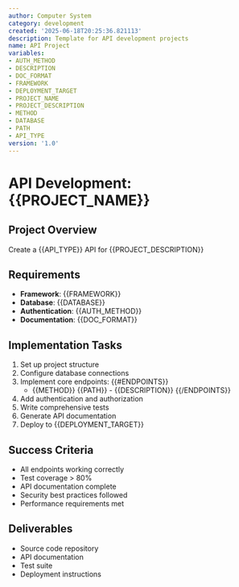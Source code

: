 ```yaml
---
author: Computer System
category: development
created: '2025-06-18T20:25:36.821113'
description: Template for API development projects
name: API Project
variables:
- AUTH_METHOD
- DESCRIPTION
- DOC_FORMAT
- FRAMEWORK
- DEPLOYMENT_TARGET
- PROJECT_NAME
- PROJECT_DESCRIPTION
- METHOD
- DATABASE
- PATH
- API_TYPE
version: '1.0'
---
```


# API Development: {{PROJECT_NAME}}

## Project Overview
Create a {{API_TYPE}} API for {{PROJECT_DESCRIPTION}}

## Requirements
- **Framework**: {{FRAMEWORK}}
- **Database**: {{DATABASE}}
- **Authentication**: {{AUTH_METHOD}}
- **Documentation**: {{DOC_FORMAT}}

## Implementation Tasks
1. Set up project structure
2. Configure database connections
3. Implement core endpoints:
   {{#ENDPOINTS}}
   - {{METHOD}} {{PATH}} - {{DESCRIPTION}}
   {{/ENDPOINTS}}
4. Add authentication and authorization
5. Write comprehensive tests
6. Generate API documentation
7. Deploy to {{DEPLOYMENT_TARGET}}

## Success Criteria
- All endpoints working correctly
- Test coverage > 80%
- API documentation complete
- Security best practices followed
- Performance requirements met

## Deliverables
- Source code repository
- API documentation
- Test suite
- Deployment instructions